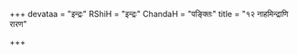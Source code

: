 +++
devataa = "इन्द्रः"
RShiH = "इन्द्रः"
ChandaH = "पङ्क्तिः"
title = "१२ नाहमिन्द्राणि रारण"

+++

